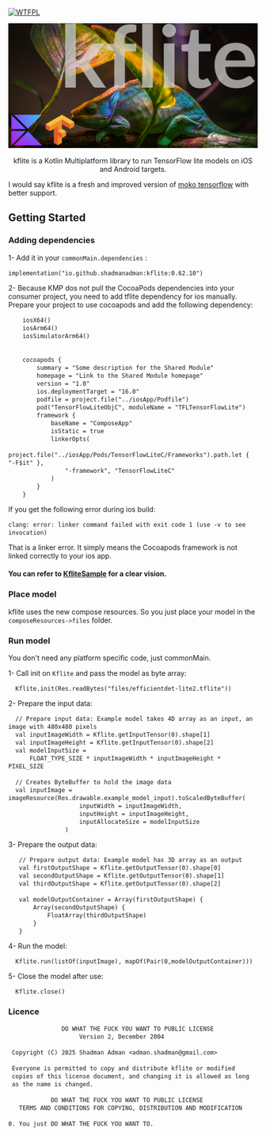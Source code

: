 <a href="http://www.wtfpl.net/"><img
src="http://www.wtfpl.net/wp-content/uploads/2012/12/wtfpl-badge-4.png"
width="80" height="15" alt="WTFPL" /></a>

![](poster.jpg)

<p align="center">kflite is a Kotlin Multiplatform library to run TensorFlow lite models on iOS and Android targets.</p>

I would say kflite is a fresh and improved version of [moko tensorflow](https://github.com/icerockdev/moko-tensorflow) with better
support. 

## Getting Started
### Adding dependencies
1- Add it in your `commonMain.dependencies` :

  ```
  implementation("io.github.shadmanadman:kflite:0.62.10")
  ```
2- Because KMP dos not pull the CocoaPods dependencies into your consumer project,
you need to add tflite dependency for ios manually. Prepare your project to use cocoapods and add the following dependency:
```
    iosX64()
    iosArm64()
    iosSimulatorArm64()


    cocoapods {
        summary = "Some description for the Shared Module"
        homepage = "Link to the Shared Module homepage"
        version = "1.0"
        ios.deploymentTarget = "16.0"
        podfile = project.file("../iosApp/Podfile")
        pod("TensorFlowLiteObjC", moduleName = "TFLTensorFlowLite")
        framework {
            baseName = "ComposeApp"
            isStatic = true
            linkerOpts(
                project.file("../iosApp/Pods/TensorFlowLiteC/Frameworks").path.let { "-F$it" },
                "-framework", "TensorFlowLiteC"
            )
        }
    }
```
If you get the following error during ios build:
```
clang: error: linker command failed with exit code 1 (use -v to see invocation)
```
That is a linker error. It simply means the Cocoapods framework is not linked correctly to your ios app. 
#### You can refer to [KfliteSample](https://github.com/shadmanadman/kflite-sample) for a clear vision.

### Place model
kflite uses the new compose resources. So you just place your model in the `composeResources->files` folder.

### Run model
You don't need any platform specific code, just commonMain.

1- Call init on `Kflite` and pass the model as byte array:
```
  Kflite.init(Res.readBytes("files/efficientdet-lite2.tflite"))
```
2- Prepare the input data:
```
  // Prepare input data: Example model takes 4D array as an input, an image with 480x480 pixels
  val inputImageWidth = Kflite.getInputTensor(0).shape[1]
  val inputImageHeight = Kflite.getInputTensor(0).shape[2]
  val modelInputSize =
      FLOAT_TYPE_SIZE * inputImageWidth * inputImageHeight * PIXEL_SIZE
      
  // Creates ByteBuffer to hold the image data    
  val inputImage =  imageResource(Res.drawable.example_model_input).toScaledByteBuffer(
                    inputWidth = inputImageWidth,
                    inputHeight = inputImageHeight,
                    inputAllocateSize = modelInputSize
                )   
```
3- Prepare the output data:
```
   // Prepare output data: Example model has 3D array as an output
   val firstOutputShape = Kflite.getOutputTensor(0).shape[0]
   val secondOutputShape = Kflite.getOutputTensor(0).shape[1]
   val thirdOutputShape = Kflite.getOutputTensor(0).shape[2]

   val modelOutputContainer = Array(firstOutputShape) {
       Array(secondOutputShape) {
           FloatArray(thirdOutputShape)
       }
   }
```
4- Run the model:
```
  Kflite.run(listOf(inputImage), mapOf(Pair(0,modelOutputContainer)))
```
5- Close the model after use:
```
  Kflite.close()
```

### Licence
```
               DO WHAT THE FUCK YOU WANT TO PUBLIC LICENSE 
                    Version 2, December 2004 

 Copyright (C) 2025 Shadman Adman <adman.shadman@gmail.com> 

 Everyone is permitted to copy and distribute kflite or modified 
 copies of this license document, and changing it is allowed as long 
 as the name is changed. 

            DO WHAT THE FUCK YOU WANT TO PUBLIC LICENSE 
   TERMS AND CONDITIONS FOR COPYING, DISTRIBUTION AND MODIFICATION 

0. You just DO WHAT THE FUCK YOU WANT TO.
```


